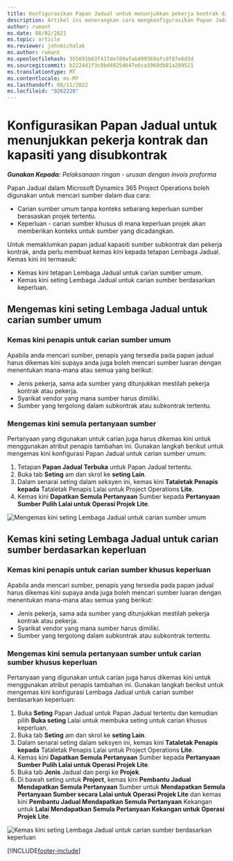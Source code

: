 ```yaml
---
title: Konfigurasikan Papan Jadual untuk menunjukkan pekerja kontrak dan kapasiti yang disubkontrak
description: Artikel ini menerangkan cara mengkonfigurasikan Papan Jadual dalam Microsoft Dynamics 365 Project Operations untuk menunjukkan kapasiti sumber yang disubkontrak apabila keperluan sumber projek kakitangan.
author: rumant
ms.date: 08/02/2021
ms.topic: article
ms.reviewer: johnmichalak
ms.author: rumant
ms.openlocfilehash: 355691b63f437de789afab499369afcdf87e6d3d
ms.sourcegitcommit: b2224d1f3c0bd4925d647e6ca3960db81a209521
ms.translationtype: MT
ms.contentlocale: ms-MY
ms.lasthandoff: 08/11/2022
ms.locfileid: "9262228"
---
```

# <a name="configure-schedule-board-to-show-contract-workers-and-subcontracted-capacity"></a>Konfigurasikan Papan Jadual untuk menunjukkan pekerja kontrak dan kapasiti yang disubkontrak 

_**Gunakan Kepada:** Pelaksanaan ringan - urusan dengan invois proforma_

Papan Jadual dalam Microsoft Dynamics 365 Project Operations boleh digunakan untuk mencari sumber dalam dua cara:

- Carian sumber umum tanpa konteks sebarang keperluan sumber berasaskan projek tertentu.
- Keperluan - carian sumber khusus di mana keperluan projek akan memberikan konteks untuk sumber yang dicadangkan.

Untuk memaklumkan papan jadual kapasiti sumber subkontrak dan pekerja kontrak, anda perlu membuat kemas kini kepada tetapan Lembaga Jadual. Kemas kini ini termasuk: 
- Kemas kini tetapan Lembaga Jadual untuk carian sumber umum.
- Kemas kini seting Lembaga Jadual untuk carian sumber berdasarkan keperluan.

## <a name="update-schedule-board-settings-for-general-resource-search"></a>Mengemas kini seting Lembaga Jadual untuk carian sumber umum
### <a name="update-filters-for-general-resource-search"></a>Kemas kini penapis untuk carian sumber umum
Apabila anda mencari sumber, penapis yang tersedia pada papan jadual harus dikemas kini supaya anda juga boleh mencari sumber luaran dengan menentukan mana-mana atau semua yang berikut:
  - Jenis pekerja, sama ada sumber yang ditunjukkan mestilah pekerja kontrak atau pekerja.
  - Syarikat vendor yang mana sumber harus dimiliki.
  - Sumber yang tergolong dalam subkontrak atau subkontrak tertentu.
    
### <a name="update-retrieve-resource-query"></a>Mengemas kini semula pertanyaan sumber
Pertanyaan yang digunakan untuk carian juga harus dikemas kini untuk menggunakan atribut penapis tambahan ini. Gunakan langkah berikut untuk mengemas kini konfigurasi Papan Jadual untuk carian sumber umum:  
1. Tetapan **Papan Jadual Terbuka** untuk Papan Jadual tertentu.
2. Buka tab **Seting** am dan skrol ke **seting Lain**.
3. Dalam senarai seting dalam seksyen ini, kemas kini **Tataletak Penapis kepada** Tataletak Penapis Lalai untuk Project Operations **Lite**.
4. Kemas kini **Dapatkan Semula Pertanyaan** Sumber kepada **Pertanyaan Sumber Pulih Lalai untuk Operasi Projek Lite**.

![Mengemas kini seting Lembaga Jadual untuk carian sumber umum](../media/BoardSettings.png)  

## <a name="update-schedule-board-settings-for-requirementbased-resource-search"></a>Kemas kini seting Lembaga Jadual untuk carian sumber berdasarkan keperluan
### <a name="update-filters-for-requirement-specific-resource-search"></a>Kemas kini penapis untuk carian sumber khusus keperluan 
Apabila anda mencari sumber, penapis yang tersedia pada papan jadual harus dikemas kini supaya anda juga boleh mencari sumber luaran dengan menentukan mana-mana atau semua yang berikut:
 - Jenis pekerja, sama ada sumber yang ditunjukkan mestilah pekerja kontrak atau pekerja.
 - Syarikat vendor yang mana sumber harus dimiliki.
 - Sumber yang tergolong dalam subkontrak atau subkontrak tertentu.

### <a name="update-retrieve-resource-query-for-requirement-specific-resource-search"></a>Mengemas kini semula pertanyaan sumber untuk carian sumber khusus keperluan 
Pertanyaan yang digunakan untuk carian juga harus dikemas kini untuk menggunakan atribut penapis tambahan ini. Gunakan langkah berikut untuk mengemas kini konfigurasi Lembaga Jadual untuk carian sumber berdasarkan keperluan:

1. Buka **Seting** Papan Jadual untuk Papan Jadual tertentu dan kemudian pilih **Buka seting** Lalai untuk membuka seting untuk carian khusus keperluan.
2. Buka tab **Seting** am dan skrol ke **seting Lain**.
3. Dalam senarai seting dalam seksyen ini, kemas kini **Tataletak Penapis kepada** Tataletak Penapis Lalai untuk Project Operations **Lite**.
4. Kemas kini **Dapatkan Semula Pertanyaan** Sumber kepada **Pertanyaan Sumber Pulih Lalai untuk Operasi Projek Lite**.
5. Buka tab **Jenis** Jadual dan pergi ke **Projek**.
6. Di bawah seting untuk **Project**, kemas kini **Pembantu Jadual Mendapatkan Semula Pertanyaan** Sumber untuk **Mendapatkan Semula Pertanyaan Sumber secara Lalai untuk Operasi Projek Lite** dan kemas kini **Pembantu Jadual Mendapatkan Semula Pertanyaan** Kekangan untuk **Lalai Mendapatkan Semula Pertanyaan Kekangan untuk Operasi Projek Lite**.

![Kemas kini seting Lembaga Jadual untuk carian sumber berdasarkan keperluan](../media/SASettings.png)  

[!INCLUDE[footer-include](../../includes/footer-banner.md)]
